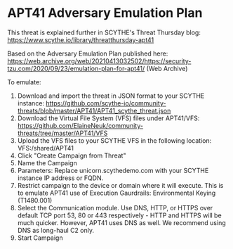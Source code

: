 # APT41 Adversary Emulation Plan

This threat is explained further in SCYTHE's Threat Thursday blog: https://www.scythe.io/library/threatthursday-apt41

Based on the Adversary Emulation Plan published here: https://web.archive.org/web/20210413032502/https://security-tzu.com/2020/09/23/emulation-plan-for-apt41/ (Web Archive)

To emulate:

1. Download and import the threat in JSON format to your SCYTHE instance: https://github.com/scythe-io/community-threats/blob/master/APT41/APT41_scythe_threat.json
2. Download the Virtual File System (VFS) files under APT41/VFS: https://github.com/ElaineNeuk/community-threats/tree/master/APT41/VFS
3. Upload the VFS files to your SCYTHE VFS in the following location: VFS:/shared/APT41
4. Click "Create Campaign from Threat"
5. Name the Campaign
6. Parameters: Replace unicorn.scythedemo.com with your SCYTHE instance IP address or FQDN.
7. Restrict campaign to the device or domain where it will execute. This is to emulate APT41 use of Execution Gaurdrails: Environmental Keying (T1480.001)
8. Select the Communication module. Use DNS, HTTP, or HTTPS over default TCP port 53, 80 or 443 respectively - HTTP and HTTPS will be much quicker. However, APT41 uses DNS as well. We recommend using DNS as long-haul C2 only.
9. Start Campaign
